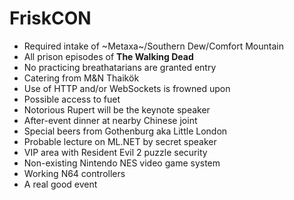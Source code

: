 # FriskCON

* Required intake of ~Metaxa~/Southern Dew/Comfort Mountain
* All prison episodes of **The Walking Dead**
* No practicing breathatarians are granted entry
* Catering from M&N Thaikök
* Use of HTTP and/or WebSockets is frowned upon
* Possible access to fuet
* Notorious Rupert will be the keynote speaker
* After-event dinner at nearby Chinese joint
* Special beers from Gothenburg aka Little London
* Probable lecture on ML.NET by secret speaker
* VIP area with Resident Evil 2 puzzle security
* Non-existing Nintendo NES video game system
* Working N64 controllers
* A real good event
